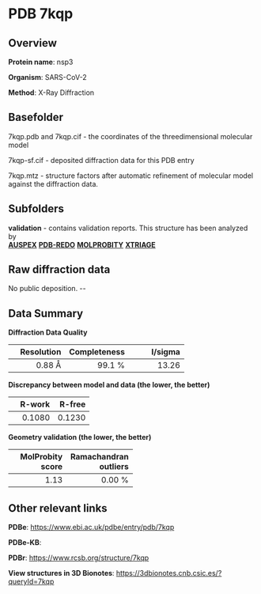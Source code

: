 # PDB 7kqp

## Overview

**Protein name**: nsp3

**Organism**: SARS-CoV-2

**Method**: X-Ray Diffraction



## Basefolder

7kqp.pdb and 7kqp.cif - the coordinates of the threedimensional molecular model

7kqp-sf.cif - deposited diffraction data for this PDB entry

7kqp.mtz - structure factors after automatic refinement of molecular model against the diffraction data.

## Subfolders





**validation** - contains validation reports. This structure has been analyzed by <br>[**AUSPEX**](https://github.com/thorn-lab/coronavirus_structural_task_force/tree/master/pdb/nsp3/SARS-CoV-2/7kqp/validation/auspex) [**PDB-REDO**](https://github.com/thorn-lab/coronavirus_structural_task_force/tree/master/pdb/nsp3/SARS-CoV-2/7kqp/validation/pdb-redo) [**MOLPROBITY**](https://github.com/thorn-lab/coronavirus_structural_task_force/tree/master/pdb/nsp3/SARS-CoV-2/7kqp/validation/molprobity) [**XTRIAGE**](https://github.com/thorn-lab/coronavirus_structural_task_force/blob/master/pdb/nsp3/SARS-CoV-2/7kqp/validation/Xtriage_output.log)  



## Raw diffraction data

No public deposition. --<br> 

## Data Summary
**Diffraction Data Quality**

|   | Resolution | Completeness| I/sigma |
|---|-------------:|----------------:|--------------:|
|   |0.88 Å|99.1  %|<img width=50/>13.26|

**Discrepancy between model and data (the lower, the better)**

|   | **R-work**| **R-free**   
|---|-------------:|----------------:|           
||  0.1080|  0.1230|

**Geometry validation (the lower, the better)**

|   |**MolProbity<br>score**| **Ramachandran<br>outliers** 
|---|-------------:|----------------:|
||  1.13|  0.00 %|

 

 



## Other relevant links 
**PDBe**:  https://www.ebi.ac.uk/pdbe/entry/pdb/7kqp

**PDBe-KB**:  
 
**PDBr**: https://www.rcsb.org/structure/7kqp 

**View structures in 3D Bionotes**: https://3dbionotes.cnb.csic.es/?queryId=7kqp

